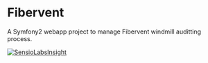 Fibervent
=========

A Symfony2 webapp project to manage Fibervent windmill auditting process.

[![SensioLabsInsight](https://insight.sensiolabs.com/projects/347cfb17-7811-4835-80d5-746c9ecc518d/big.png)](https://insight.sensiolabs.com/projects/347cfb17-7811-4835-80d5-746c9ecc518d)
